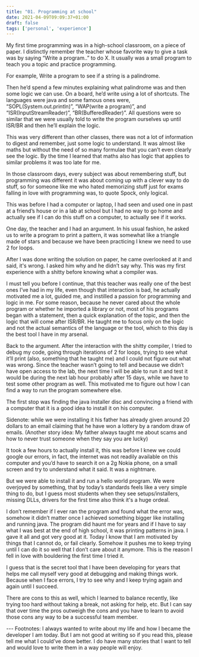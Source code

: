 ```yaml
---
title: "01. Programming at school"
date: 2021-04-09T09:09:37+01:00
draft: false
tags: ['personal', 'experience']
---
```


My first time programming was in a high-school classroom, on a piece of paper. I distinctly remember the teacher whose favorite way to give a task was by saying “Write a program..” to do X. It usually was a small program to teach you a topic and practice programming.

For example, Write a program to see if a string is a palindrome.

Then he’d spend a few minutes explaining what palindrome was and then some logic we can use. On a board, he’d write using a lot of shortcuts. The languages were java and some famous ones were, “SOPL(System.out.println)”, “WAP(write a program)”, and “ISR(InputStreamReader)”, “BR(BufferedReader)”. 
All questions were so similar that we were usually told to write the program ourselves up until ISR/BR and then he’ll explain the logic.

This was very different than other classes, there was not a lot of information to digest and remember, just some logic to understand. It was almost like maths but without the need of so many formulae that you can’t even clearly see the logic. By the time I learned that maths also has logic that applies to similar problems it was too late for me.

In those classroom days, every subject was about remembering stuff, but programming was different it was about coming up with a clever way to do stuff, so for someone like me who hated memorizing stuff just for exams falling in love with programming was, to quote Spock, only logical.

This was before I had a computer or laptop, I had seen and used one in past at a friend’s house or in a lab at school but I had no way to go home and actually see if I can do this stuff on a computer, to actually see if it works.

One day, the teacher and I had an argument. In his usual fashion, he asked us to write a program to print a pattern, it was somewhat like a triangle made of stars and because we have been practicing I knew we need to use 2 for loops.

After I was done writing the solution on paper, he came overlooked at it and said, it's wrong. I asked him why and he didn’t say why. This was my first experience with a shitty before knowing what a compiler was. 

I must tell you before I continue, that this teacher was really one of the best ones I’ve had in my life, even though that interaction is bad, he actually motivated me a lot, guided me, and instilled a passion for programming and logic in me. For some reason, because he never cared about the whole program or whether he imported a library or not, most of his programs began with a statement, then a quick explanation of the topic, and then the logic that will come after ISR/BR. He taught me to focus only on the logic and not the actual semantics of the language or the tool, which to this day is the best tool I have in my arsenal.

Back to the argument. After the interaction with the shitty compiler, I tried to debug my code, going through iterations of 2 for loops, trying to see what it’ll print (also, something that he taught me) and I could not figure out what was wrong. Since the teacher wasn’t going to tell and because we didn’t have open access to the lab, the next time I will be able to run it and test it would be during the next lab hour probably after 15 days, while we have to test some other program as well. This motivated me to figure out how I can find a way to run the program somewhere else.

The first stop was finding the java installer disc and convincing a friend with a computer that it is a good idea to install it on his computer.

Sidenote: while we were installing it his father has already given around 20 dollars to an email claiming that he have won a lottery by a random draw of emails. (Another story idea: My father always taught me about scams and how to never trust someone when they say you are lucky)

It took a few hours to actually install it, this was before I knew we could google our errors, in fact, the internet was not readily available on this computer and you’d have to search it on a 2g Nokia phone, on a small screen and try to understand what it said. It was a nightmare.

But we were able to install it and run a hello world program. We were overjoyed by something, that by today’s standards feels like a very simple thing to do, but I guess most students when they see setups/installers, missing DLLs, drivers for the first time also think it's a huge ordeal.

I don’t remember if I ever ran the program and found what the error was, somehow it didn’t matter once I achieved something bigger like installing and running java. The program did haunt me for years and if I have to say what I was best at the end of high school, it was printing patterns in java. I gave it all and got very good at it. Today I know that I am motivated by things that I cannot do, or fail clearly. Somehow it pushes me to keep trying until I can do it so well that I don’t care about it anymore. This is the reason I fell in love with bouldering the first time I tried it.

I guess that is the secret tool that I have been developing for years that helps me call myself very good at debugging and making things work. Because when I face errors, I try to see why and I keep trying again and again until I succeed.

There are cons to this as well, which I learned to balance recently, like trying too hard without taking a break, not asking for help, etc. But I can say that over time the pros outweigh the cons and you have to learn to avoid those cons any way to be a successful team member.



--- Footnotes:
I always wanted to write about my life and how I became the developer I am today. But I am not good at writing so if you read this, please tell me what I could’ve done better. I do have many stories that I want to tell and would love to write them in a way people will enjoy.

